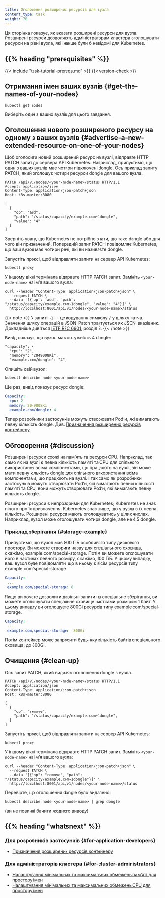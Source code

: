 ```yaml
---
title: Оголошення розширених ресурсів для вузла
content_type: task
weight: 70
---
```


<!-- overview -->

Ця сторінка показує, як вказати розширені ресурси для вузла. Розширені ресурси дозволяють адміністраторам кластера оголошувати ресурси на рівні вузла, які інакше були б невідомі для Kubernetes.

## {{% heading "prerequisites" %}}

{{< include "task-tutorial-prereqs.md" >}} {{< version-check >}}

<!-- steps -->

## Отримання імен ваших вузлів {#get-the-names-of-your-nodes}

```shell
kubectl get nodes
```

Виберіть один з ваших вузлів для цього завдання.

## Оголошення нового розширеного ресурсу на одному з ваших вузлів {#advertise-a-new-extended-resource-on-one-of-your-nodes}

Щоб оголосити новий розширений ресурс на вузлі, відправте HTTP PATCH запит до сервера API Kubernetes. Наприклад, припустимо, що один з ваших вузлів має чотири підключені dongle. Ось приклад запиту PATCH, який оголошує чотири ресурси dongle для вашого вузла.

```none
PATCH /api/v1/nodes/<your-node-name>/status HTTP/1.1
Accept: application/json
Content-Type: application/json-patch+json
Host: k8s-master:8080

[
  {
    "op": "add",
    "path": "/status/capacity/example.com~1dongle",
    "value": "4"
  }
]
```

Зверніть увагу, що Kubernetes не потрібно знати, що таке dongle або для чого він призначений. Попередній запит PATCH повідомляє Kubernetes, що ваш вузол має чотири речі, які ви називаєте dongle.

Запустіть проксі, щоб відправляти запити на сервер API Kubernetes:

```shell
kubectl proxy
```

У іншому вікні термінала відправте HTTP PATCH запит. Замініть `<your-node-name>` на імʼя вашого вузла:

```shell
curl --header "Content-Type: application/json-patch+json" \
  --request PATCH \
  --data '[{"op": "add", "path": "/status/capacity/example.com~1dongle", "value": "4"}]' \
  http://localhost:8001/api/v1/nodes/<your-node-name>/status
```

{{< note >}}
У запиті `~1` — це кодування символу `/` у шляху патча. Значення шляху операцій в JSON-Patch трактується як JSON-вказівник. Докладніше дивіться
[IETF RFC 6901](https://tools.ietf.org/html/rfc6901), розділ 3.
{{< /note >}}

Вивід показує, що вузол має потужність 4 dongle:

```none
"capacity": {
  "cpu": "2",
  "memory": "2049008Ki",
  "example.com/dongle": "4",
```

Опишіть свій вузол:

```shell
kubectl describe node <your-node-name>
```

Ще раз, вивід показує ресурс dongle:

```yaml
Capacity:
  cpu: 2
  memory: 2049008Ki
  example.com/dongle: 4
```

Тепер розробники застосунків можуть створювати Podʼи, які вимагають певну кількість dongle. Див. [Призначення розширених ресурсів контейнеру](/uk/docs/tasks/configure-pod-container/extended-resource/).

## Обговорення {#discussion}

Розширені ресурси схожі на памʼять та ресурси CPU. Наприклад, так само як на вузлі є певна кількість памʼяті та CPU для спільного використання всіма компонентами, що працюють на вузлі, він може мати певну кількість dongle для спільного використання всіма компонентами, що працюють на вузлі. І так само як розробники застосунків можуть створювати Podʼи, які вимагають певної кількості памʼяті та CPU, вони можуть створювати Podʼи, які вимагають певну кількість dongle.

Розширені ресурси є непрозорими для Kubernetes; Kubernetes не знає нічого про їх призначення. Kubernetes знає лише, що у вузла є їх певна кількість. Розширені ресурси мають оголошуватись у цілих числах. Наприклад, вузол може оголошувати чотири dongle, але не 4,5 dongle.

### Приклад зберігання {#storage-example}

Припустимо, що вузол має 800 ГіБ особливого типу дискового простору. Ви можете створити назву для спеціального сховища, скажімо, example.com/special-storage. Потім ви можете оголошувати його в частинах певного розміру, скажімо, 100 ГіБ. У цьому випадку, ваш вузол буде повідомляти, що в ньому є вісім ресурсів типу example.com/special-storage.

```yaml
Capacity:
 ...
 example.com/special-storage: 8
```

Якщо ви хочете дозволити довільні запити на спеціальне зберігання, ви можете оголошувати спеціальне сховище частками розміром 1 байт. У цьому випадку ви оголошуєте 800Gi ресурсів типу example.com/special-storage.

```yaml
Capacity:
 ...
 example.com/special-storage:  800Gi
```

Потім контейнер може запросити будь-яку кількість байтів спеціального сховища, до 800Gi.

## Очищення {#clean-up}

Ось запит PATCH, який видаляє оголошення dongle з вузла.

```none
PATCH /api/v1/nodes/<your-node-name>/status HTTP/1.1
Accept: application/json
Content-Type: application/json-patch+json
Host: k8s-master:8080

[
  {
    "op": "remove",
    "path": "/status/capacity/example.com~1dongle",
  }
]
```

Запустіть проксі, щоб відправляти запити на сервер API Kubernetes:

```shell
kubectl proxy
```

У іншому вікні термінала відправте HTTP PATCH запит. Замініть `<your-node-name>` на імʼя вашого вузла:

```shell
curl --header "Content-Type: application/json-patch+json" \
  --request PATCH \
  --data '[{"op": "remove", "path": "/status/capacity/example.com~1dongle"}]' \
  http://localhost:8001/api/v1/nodes/<your-node-name>/status
```

Перевірте, що оголошення dongle було видалено:

```shell
kubectl describe node <your-node-name> | grep dongle
```

(ви не повинні бачити жодного виводу)

## {{% heading "whatsnext" %}}

### Для розробників застосунків {#for-application-developers}

- [Призначення розширених ресурсів контейнеру](/uk/docs/tasks/configure-pod-container/extended-resource/)

### Для адміністраторів кластера {#for-cluster-administrators}

- [Налаштування мінімальних та максимальних обмежень памʼяті для простору імен](/uk/docs/tasks/administer-cluster/manage-resources/memory-constraint-namespace/)
- [Налаштування мінімальних та максимальних обмежень CPU для простору імен](/uk/docs/tasks/administer-cluster/manage-resources/cpu-constraint-namespace/)
